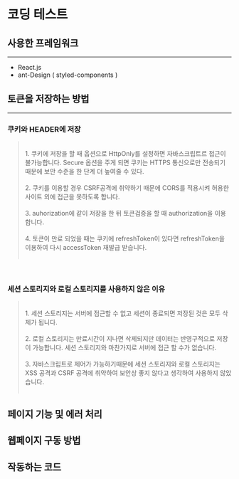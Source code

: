 # 코딩 테스트

## 사용한 프레임워크

<hr/>

- React.js
- ant-Design ( styled-components )
  <br/>

## 토큰을 저장하는 방법

<hr/>

### 쿠키와 HEADER에 저장

>    <br/>
> 1. 쿠키에 저장을 할 때 옵션으로 HttpOnly를 설정하면 자바스크립트르 접근이 불가능합니다. Secure 옵션을 주게 되면 쿠키는 HTTPS 통신으로만 전송되기 때문에 보안 수준을 한 단계 더 높여줄 수 있다.
>    <br/><br/>
> 2. 쿠키를 이용할 경우 CSRF공격에 취약하기 때문에 CORS를 적용시켜 허용한 사이트 외에 접근을 못하도록 합니다.
>    <br/><br/>
> 3. auhorization에 같이 저장을 한 뒤 토큰검증을 할 때 authorization을 이용합니다.
>    <br/><br/>
> 4. 토큰이 만료 되었을 때는 쿠키에 refreshToken이 있다면 refreshToken을 이용하여 다시 accessToken 재발급 받습니다.
>    <br/><br/>

<br/>

### 세션 스토리지와 로컬 스토리지를 사용하지 않은 이유

>    <br/>
> 1. 세션 스토리지는 서버에 접근할 수 없고 세션이 종료되면 저장된 것은 모두 삭제가 됩니다.
>    <br/><br/>
> 2. 로컬 스토리지는 만료시간이 지나면 삭제되지만 데이터는 반영구적으로 저장이 가능합니다. 세션 스토리지와 마찬가지로 서버에 접근 할 수가 없습니다.
>    <br/><br/>
> 3. 자바스크립트로 제어가 가능하기때문에 세션 스토리지와 로컬 스토리지는 XSS 공격과 CSRF 공격에 취약하여 보안상 좋지 않다고 생각하여 사용하지 않았습니다.
>    <br/><br/>

## 페이지 기능 및 에러 처리

## 웹페이지 구동 방법

## 작동하는 코드
